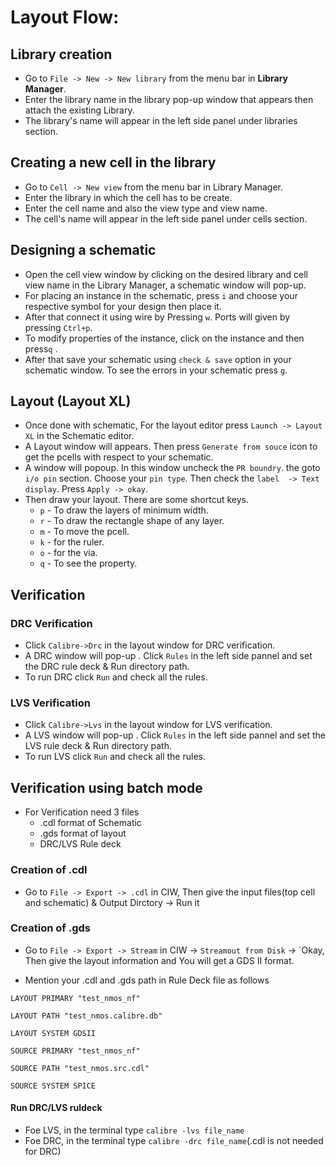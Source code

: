 # Layout Flow:
##  Library creation
- Go to `File -> New -> New library` from the menu bar in **Library Manager**.
- Enter the library name in the library pop-up window that appears then attach the existing Library.
- The library's name will appear in the left side panel under libraries section.

## Creating a new cell in the library
- Go to `Cell -> New view` from the menu bar in Library Manager.
- Enter the library in which the cell has to be create.
- Enter the cell name and also the view type and view name.
- The cell's name will appear in the left side panel under cells section.

## Designing a schematic 
* Open the cell view window by clicking on the desired library and cell view name in the Library Manager, a schematic window will pop-up.
* For placing an instance in the schematic, press `i` and choose your respective symbol for your design then place it.
* After that connect it using wire by Pressing `w`.  Ports will given by pressing `Ctrl+p`.
* To modify properties of the instance, click on the instance and then press`q` .
* After that save your schematic using `check & save` option in your schematic window. To see the errors in your schematic press `g`. 

## Layout (Layout XL)
- Once done with schematic, For the layout editor press `Launch -> Layout XL` in the Schematic editor. 
- A Layout window will appears. Then press `Generate from souce` icon to get the pcells with respect to your schematic.
- A window will popoup. In this window uncheck the `PR boundry`. the goto `i/o pin` section. Choose your `pin type`. Then check the `label  -> Text display`. Press `Apply -> okay`.  
-  Then draw your layout. There are some shortcut keys.
	-  `p` - To draw the layers of minimum width.
	-  `r` - To draw the rectangle shape of any layer.
	-  `m` - To move the pcell.
	-  `k` - for the ruler.
	-  `o` - for the via.
	-  `q` - To see the property.

## Verification 
### DRC Verification
* Click `Calibre->Drc` in the layout window for DRC verification.
* A  DRC window will pop-up . Click `Rules` in the left side pannel and set the DRC rule deck & Run directory path.
* To run DRC click `Run` and check all the rules.
### LVS Verification
* Click `Calibre->Lvs` in the layout window for LVS verification.
* A  LVS window will pop-up . Click `Rules` in the left side pannel and set the LVS rule deck & Run directory path.
* To run LVS click `Run` and check all the rules.

## Verification using batch mode
* For Verification need 3 files
	- .cdl format of Schematic
	- .gds format of layout
	- DRC/LVS Rule deck
### Creation of .cdl
* Go to `File -> Export -> .cdl` in  CIW, Then give the input files(top cell and schematic) & Output Dirctory -> Run it
### Creation of .gds
* Go to `File -> Export -> Stream` in CIW -> `Streamout from Disk` -> `Okay, Then give the layout information and You will get a GDS II format.

* Mention your .cdl and .gds path in Rule Deck file as follows

`LAYOUT PRIMARY "test_nmos_nf"`

`LAYOUT PATH "test_nmos.calibre.db"`

`LAYOUT SYSTEM GDSII`

`SOURCE PRIMARY "test_nmos_nf"`

`SOURCE PATH "test_nmos.src.cdl"`

`SOURCE SYSTEM SPICE`

#### Run DRC/LVS ruldeck 
* Foe LVS, in the terminal type `calibre -lvs file_name`
* Foe DRC, in the terminal type `calibre -drc file_name`(.cdl is not needed for DRC)
